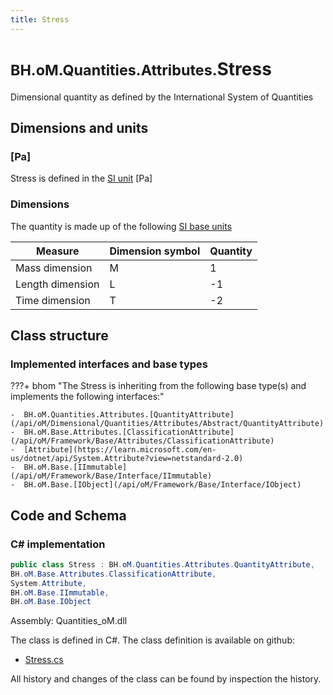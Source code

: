 ```yaml
---
title: Stress
---
```


# <small>BH.oM.Quantities.Attributes.</small>**Stress**

Dimensional quantity as defined by the International System of Quantities

## Dimensions and units

### [Pa]

Stress is defined in the [SI unit](https://bhom.xyz/documentation/BHoM_oM/BHoM-Units-conventions/) [Pa]

### Dimensions

The quantity is made up of the following [SI base units](https://en.wikipedia.org/wiki/SI_base_unit)

| Measure        | Dimension symbol | Quantity |
|------------------|--------|----------|
| Mass dimension |  M  |1  |
| Length dimension |  L  |-1  |
| Time dimension |  T  |-2  |


## Class structure

### Implemented interfaces and base types

???+ bhom "The Stress is inheriting from the following base type(s) and implements the following interfaces:"

    -  BH.oM.Quantities.Attributes.[QuantityAttribute](/api/oM/Dimensional/Quantities/Attributes/Abstract/QuantityAttribute)
    -  BH.oM.Base.Attributes.[ClassificationAttribute](/api/oM/Framework/Base/Attributes/ClassificationAttribute)
    -  [Attribute](https://learn.microsoft.com/en-us/dotnet/api/System.Attribute?view=netstandard-2.0)
    -  BH.oM.Base.[IImmutable](/api/oM/Framework/Base/Interface/IImmutable)
    -  BH.oM.Base.[IObject](/api/oM/Framework/Base/Interface/IObject)




## Code and Schema

### C# implementation

``` C# title="C#"
public class Stress : BH.oM.Quantities.Attributes.QuantityAttribute,
BH.oM.Base.Attributes.ClassificationAttribute,
System.Attribute,
BH.oM.Base.IImmutable,
BH.oM.Base.IObject
```

Assembly: Quantities_oM.dll

The class is defined in C#. The class definition is available on github:

- [Stress.cs](https://github.com/BHoM/BHoM/blob/develop/Quantities_oM/Attributes\Stress.cs)

All history and changes of the class can be found by inspection the history.
